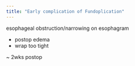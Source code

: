 ```yaml
---
title: "Early complication of Fundoplication"
---
```

esophageal obstruction/narrowing on esophagram
- postop edema
- wrap too tight

~ 2wks postop

